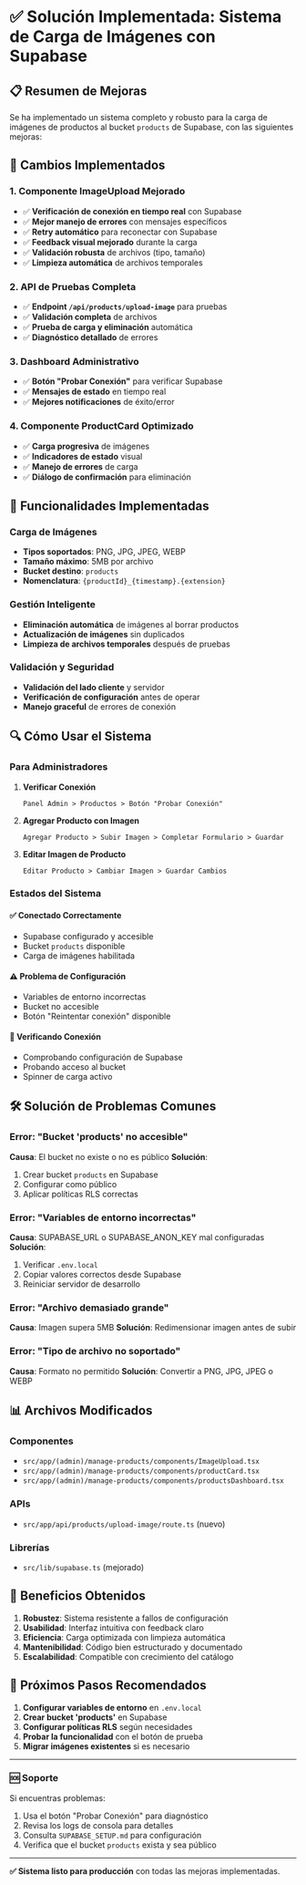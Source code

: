 # ✅ Solución Implementada: Sistema de Carga de Imágenes con Supabase

## 📋 Resumen de Mejoras

Se ha implementado un sistema completo y robusto para la carga de imágenes de productos al bucket `products` de Supabase, con las siguientes mejoras:

## 🔧 Cambios Implementados

### 1. **Componente ImageUpload Mejorado**
- ✅ **Verificación de conexión en tiempo real** con Supabase
- ✅ **Mejor manejo de errores** con mensajes específicos
- ✅ **Retry automático** para reconectar con Supabase
- ✅ **Feedback visual mejorado** durante la carga
- ✅ **Validación robusta** de archivos (tipo, tamaño)
- ✅ **Limpieza automática** de archivos temporales

### 2. **API de Pruebas Completa**
- ✅ **Endpoint `/api/products/upload-image`** para pruebas
- ✅ **Validación completa** de archivos
- ✅ **Prueba de carga y eliminación** automática
- ✅ **Diagnóstico detallado** de errores

### 3. **Dashboard Administrativo**
- ✅ **Botón "Probar Conexión"** para verificar Supabase
- ✅ **Mensajes de estado** en tiempo real
- ✅ **Mejores notificaciones** de éxito/error

### 4. **Componente ProductCard Optimizado**
- ✅ **Carga progresiva** de imágenes
- ✅ **Indicadores de estado** visual
- ✅ **Manejo de errores** de carga
- ✅ **Diálogo de confirmación** para eliminación

## 🚀 Funcionalidades Implementadas

### Carga de Imágenes
- **Tipos soportados**: PNG, JPG, JPEG, WEBP
- **Tamaño máximo**: 5MB por archivo
- **Bucket destino**: `products`
- **Nomenclatura**: `{productId}_{timestamp}.{extension}`

### Gestión Inteligente
- **Eliminación automática** de imágenes al borrar productos
- **Actualización de imágenes** sin duplicados
- **Limpieza de archivos temporales** después de pruebas

### Validación y Seguridad
- **Validación del lado cliente** y servidor
- **Verificación de configuración** antes de operar
- **Manejo graceful** de errores de conexión

## 🔍 Cómo Usar el Sistema

### Para Administradores

1. **Verificar Conexión**
   ```
   Panel Admin > Productos > Botón "Probar Conexión"
   ```

2. **Agregar Producto con Imagen**
   ```
   Agregar Producto > Subir Imagen > Completar Formulario > Guardar
   ```

3. **Editar Imagen de Producto**
   ```
   Editar Producto > Cambiar Imagen > Guardar Cambios
   ```

### Estados del Sistema

#### ✅ **Conectado Correctamente**
- Supabase configurado y accesible
- Bucket `products` disponible
- Carga de imágenes habilitada

#### ⚠️ **Problema de Configuración**
- Variables de entorno incorrectas
- Bucket no accesible
- Botón "Reintentar conexión" disponible

#### 🔄 **Verificando Conexión**
- Comprobando configuración de Supabase
- Probando acceso al bucket
- Spinner de carga activo

## 🛠 Solución de Problemas Comunes

### Error: "Bucket 'products' no accesible"
**Causa**: El bucket no existe o no es público
**Solución**: 
1. Crear bucket `products` en Supabase
2. Configurar como público
3. Aplicar políticas RLS correctas

### Error: "Variables de entorno incorrectas"
**Causa**: SUPABASE_URL o SUPABASE_ANON_KEY mal configuradas
**Solución**:
1. Verificar `.env.local`
2. Copiar valores correctos desde Supabase
3. Reiniciar servidor de desarrollo

### Error: "Archivo demasiado grande"
**Causa**: Imagen supera 5MB
**Solución**: Redimensionar imagen antes de subir

### Error: "Tipo de archivo no soportado"
**Causa**: Formato no permitido
**Solución**: Convertir a PNG, JPG, JPEG o WEBP

## 📊 Archivos Modificados

### Componentes
- `src/app/(admin)/manage-products/components/ImageUpload.tsx`
- `src/app/(admin)/manage-products/components/productCard.tsx`
- `src/app/(admin)/manage-products/components/productsDashboard.tsx`

### APIs
- `src/app/api/products/upload-image/route.ts` (nuevo)

### Librerías
- `src/lib/supabase.ts` (mejorado)

## 🎯 Beneficios Obtenidos

1. **Robustez**: Sistema resistente a fallos de configuración
2. **Usabilidad**: Interfaz intuitiva con feedback claro
3. **Eficiencia**: Carga optimizada con limpieza automática
4. **Mantenibilidad**: Código bien estructurado y documentado
5. **Escalabilidad**: Compatible con crecimiento del catálogo

## 🔮 Próximos Pasos Recomendados

1. **Configurar variables de entorno** en `.env.local`
2. **Crear bucket 'products'** en Supabase
3. **Configurar políticas RLS** según necesidades
4. **Probar la funcionalidad** con el botón de prueba
5. **Migrar imágenes existentes** si es necesario

---

### 🆘 Soporte

Si encuentras problemas:
1. Usa el botón "Probar Conexión" para diagnóstico
2. Revisa los logs de consola para detalles
3. Consulta `SUPABASE_SETUP.md` para configuración
4. Verifica que el bucket `products` exista y sea público

---

**✅ Sistema listo para producción** con todas las mejoras implementadas. 